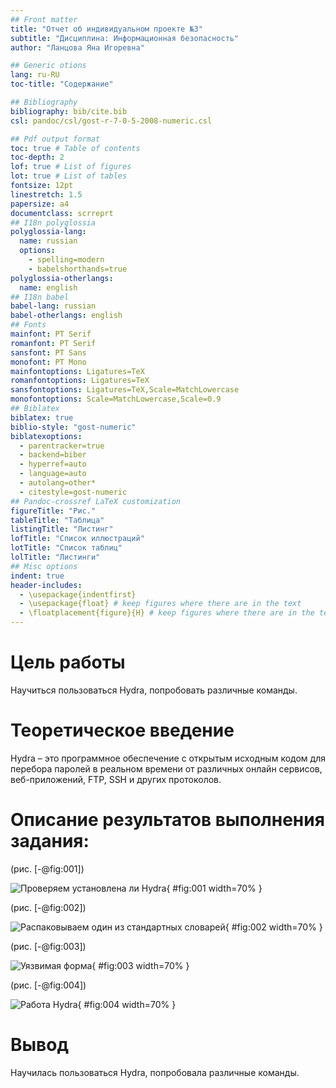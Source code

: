 ```yaml
---
## Front matter
title: "Отчет об индивидуальном проекте №3"
subtitle: "Дисциплина: Информационная безопасность"
author: "Ланцова Яна Игоревна"

## Generic otions
lang: ru-RU
toc-title: "Содержание"

## Bibliography
bibliography: bib/cite.bib
csl: pandoc/csl/gost-r-7-0-5-2008-numeric.csl

## Pdf output format
toc: true # Table of contents
toc-depth: 2
lof: true # List of figures
lot: true # List of tables
fontsize: 12pt
linestretch: 1.5
papersize: a4
documentclass: scrreprt
## I18n polyglossia
polyglossia-lang:
  name: russian
  options:
	- spelling=modern
	- babelshorthands=true
polyglossia-otherlangs:
  name: english
## I18n babel
babel-lang: russian
babel-otherlangs: english
## Fonts
mainfont: PT Serif
romanfont: PT Serif
sansfont: PT Sans
monofont: PT Mono
mainfontoptions: Ligatures=TeX
romanfontoptions: Ligatures=TeX
sansfontoptions: Ligatures=TeX,Scale=MatchLowercase
monofontoptions: Scale=MatchLowercase,Scale=0.9
## Biblatex
biblatex: true
biblio-style: "gost-numeric"
biblatexoptions:
  - parentracker=true
  - backend=biber
  - hyperref=auto
  - language=auto
  - autolang=other*
  - citestyle=gost-numeric
## Pandoc-crossref LaTeX customization
figureTitle: "Рис."
tableTitle: "Таблица"
listingTitle: "Листинг"
lofTitle: "Список иллюстраций"
lotTitle: "Список таблиц"
lolTitle: "Листинги"
## Misc options
indent: true
header-includes:
  - \usepackage{indentfirst}
  - \usepackage{float} # keep figures where there are in the text
  - \floatplacement{figure}{H} # keep figures where there are in the text
---
```


# Цель работы

Научиться пользоваться Hydra, попробовать различные команды.

# Теоретическое введение

Hydra – это программное обеспечение с открытым исходным кодом для перебора паролей в реальном времени от различных онлайн сервисов, веб-приложений, FTP, SSH и других протоколов.

# Описание результатов выполнения задания:

(рис. [-@fig:001])

![ Проверяем установлена ли Hydra](images/1.png){ #fig:001 width=70% }

(рис. [-@fig:002])

![ Распаковываем один из стандартных словарей](images/2.png){ #fig:002 width=70% }

(рис. [-@fig:003])

![ Уязвимая форма](images/3.png){ #fig:003 width=70% }

(рис. [-@fig:004])

![ Работа Hydra](images/4.png){ #fig:004 width=70% }

# Вывод

Научилась пользоваться Hydra, попробовала различные команды.
